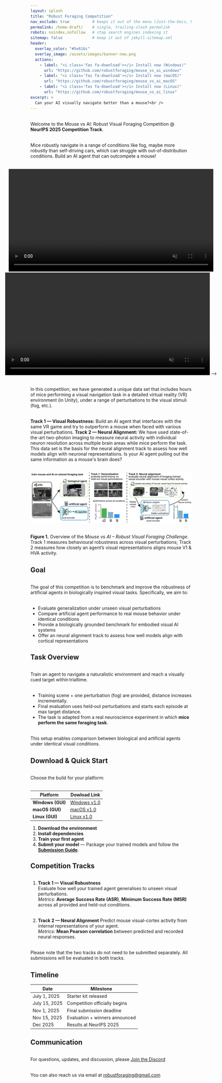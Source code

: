 ```yaml
---
layout: splash
title: "Robust Foraging Competition"
nav_exclude: true          # keeps it out of the menu (Just-the-Docs, Minimal Mistakes, etc.) :contentReference[oaicite:2]{index=2}
permalink: /home-draft/    # single, trailing-slash permalink
robots: noindex,nofollow   # stop search engines indexing it
sitemap: false             # keep it out of jekyll-sitemap.xml
header:
  overlay_color: "#5e616c"
  overlay_image: /assets/images/banner-new.png
  actions:
    - label: "<i class='fas fa-download'></i> Install now (Windows)"
      url: "https://github.com/robustforaging/mouse_vs_ai_windows"
    - label: "<i class='fas fa-download'></i> Install now (macOS)"
      url: "https://github.com/robustforaging/mouse_vs_ai_macOS"
    - label: "<i class='fas fa-download'></i> Install now (Linux)"
      url: "https://github.com/robustforaging/mouse_vs_ai_linux"
excerpt: >
  Can your AI visually navigate better than a mouse?<br />
---
```


<style>
  .full-width-element {
    width: 100vw;
    position: relative;
    left: 50%;
    transform: translateX(-50%); /* Centers the element */
  }

  .page__title {
    color: #222831 !important;
    text-shadow: none !important;
  }

  .page__lead {
    color: #222831 !important;
    text-shadow: none !important;
  }

  .btn--light-outline {
    color: #222831 !important;
    border-color: #222831 !important;
    text-shadow: none !important;
  }

  .btn--light-outline:hover {
    color: #ffffff !important;
    background-color: #222831 !important;
    border-color: #222831 !important;
  }

  /* put this right after your existing styles */
  .competition-diagram,     /* the figure             */
  p {                       /* regular paragraphs     */
    margin-top: 2rem;       /* ↑ space above          */
    margin-bottom: 2rem;    /* ↓ space below          */
  }
</style>


Welcome to the Mouse vs AI: Robust Visual Foraging Competition @  **NeurIPS 2025 Competition Track**.

Mice robustly navigate in a range of conditions like fog, maybe more robustly than self-driving cars, which can struggle with out-of-distribution conditions. Build an AI agent that can outcompete a mouse!

<center>
<div class="full-width-element">
<video width="640" height="320" controls="controls" autoplay loop muted>
  <source src="/assets/images/tesla_fog.mp4" type="video/mp4">
  Your browser does not support the video tag.
</video>
<video width="640" height="320" controls="controls" autoplay loop muted> -->
  <source src="/assets/images/example_video_mice_blur.mp4" type="video/mp4"> -->
  <Your browser does not support the video tag. -->
</video> -->
</div>
</center>



In this competition, we have generated a unique data set that includes hours of mice performing a visual navigation task in a detailed virtual reality (VR) environment (in Unity), under a range of perturbations to the visual stimuli (fog, etc.).



**Track 1 — Visual Robustness:** Build an AI agent that interfaces with the same VR game and try to outperform a mouse when faced with various visual perturbations.
**Track 2 — Neural Alignment:** We have used state-of-the-art two-photon imaging to measure neural activity with individual neuron resolution across multiple brain areas while mice perform the task.  This data set is the basis for the neural alignment track to assess how well models align with neuronal  representations. Is your AI agent pulling out the same information as a mouse's brain does?






 

<div class="competition-diagram">
  <img src="/assets/images/Figure_website.jpg"
       alt="Overview of the Mouse-vs-AI competition: real mice and AI agents play the same VR foraging task; Track 1 scores robustness, Track 2 scores neural alignment.">
  <p class="fig-caption">
    <strong>Figure&nbsp;1.</strong> Overview of the <em>Mouse vs AI – Robust Visual Foraging Challenge</em>.
    Track 1 measures behavioural robustness across visual perturbations; Track 2 measures how closely
    an agent’s visual representations aligns mouse V1 & HVA activity.
  </p>
</div>
  
## Goal

The goal of this competition is to benchmark and improve the robustness of artificial agents in biologically inspired visual tasks. Specifically, we aim to:

- Evaluate generalization under unseen visual perturbations
- Compare artificial agent performance to real mouse behavior under identical conditions
- Provide a biologically grounded benchmark for embodied visual AI systems
- Offer an neural alignment track to assess how well models align with cortical representations


## Task Overview
Train an agent to navigate a naturalistic environment and reach a visually cued target within trialtime.
  - Training scene + one perturbation (fog) are provided, distance increases incrementally.
  - Final evaluation uses held‑out perturbations and starts each episode at max target distance.
  - The task is adapted from a real neuroscience experiment in which **mice perform the same foraging task**. 

This setup enables comparison between biological and artificial agents under identical visual conditions.

## Download & Quick Start
Choose the build for your platform:

| Platform                    | Dowload Link                                                              |
| --------------------------- | --------------------------------------------------------------------------|
| **Windows (GUI)**           | [Windows v1.0](https://github.com/robustforaging/mouse_vs_ai_windows)     |
| **macOS (GUI)**             | [macOS v1.0](https://github.com/robustforaging/mouse_vs_ai_macOS)         |
| **Linux (GUI)**             | [Linux v1.0](https://github.com/robustforaging/mouse_vs_ai_linux)         |




1. **Download the environment**
2. **Install dependencies**
3. **Train your first agent** 
4. **Submit your model** — Package your trained models and follow the **[Submission Guide](submission_guide)**.


## Competition Tracks

1. **Track 1 — Visual Robustness**  
   Evaluate how well your trained agent generalises to unseen visual perturbations.  
   *Metrics:* **Average Success Rate (ASR)**, **Minimum Success Rate (MSR)** across all provided and held-out conditions.

2. **Track 2 — Neural Alignment** 
   Predict mouse visual-cortex activity from internal representations of your agent.  
   *Metrics:* **Mean Pearson correlation** between predicted and recorded neural responses.

Please note that the two tracks do not need to be submitted separately. All submissions will be evaluated in both tracks.

##  Timeline

| Date             | Milestone                        |
|------------------|----------------------------------|
| July 1, 2025     | Starter kit released             |
| July 15, 2025    | Competition officially begins    |
| Nov 1, 2025      | Final submission deadline        |
| Nov 15, 2025     | Evaluation + winners announced   |
| Dec 2025         | Results at NeurIPS 2025          |


## Communication

For questions, updates, and discussion, please [Join the Discord](https://discord.gg/7mJPh5QMB7)

You can also reach us via email at [robustforaging@gmail.com](mailto:robustforaging@gmail.com)
